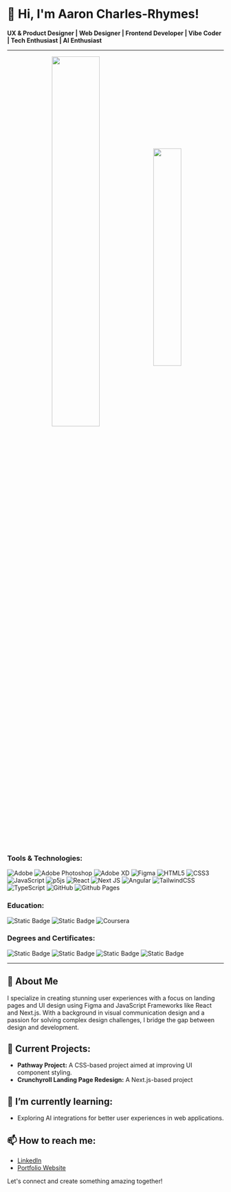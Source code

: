 # 👋 Hi, I'm Aaron Charles-Rhymes!

**UX & Product Designer | Web Designer | Frontend Developer | Vibe Coder | Tech Enthusiast | AI Enthusiast**

---

<div align="center">
    <img align="center" width="47%" src="https://github-readme-stats.vercel.app/api?username=acharlesrhymes&show_icons=true&theme=default" />
    <img align="center" width="36%" src="https://github-readme-stats.vercel.app/api/top-langs/?username=acharlesrhymes&layout=compact" />
</div>

### Tools & Technologies:

![Adobe](https://img.shields.io/badge/adobe-%23FF0000.svg?style=for-the-badge&logo=adobe&logoColor=white)
![Adobe Photoshop](https://img.shields.io/badge/adobe%20photoshop-%2331A8FF.svg?style=for-the-badge&logo=adobe%20photoshop&logoColor=white)
![Adobe XD](https://img.shields.io/badge/Adobe%20XD-470137?style=for-the-badge&logo=Adobe%20XD&logoColor=#FF61F6)
![Figma](https://img.shields.io/badge/figma-%23F24E1E.svg?style=for-the-badge&logo=figma&logoColor=white)
![HTML5](https://img.shields.io/badge/html5-%23E34F26.svg?style=for-the-badge&logo=html5&logoColor=white)
![CSS3](https://img.shields.io/badge/css3-%231572B6.svg?style=for-the-badge&logo=css3&logoColor=white)
![JavaScript](https://img.shields.io/badge/javascript-%23323330.svg?style=for-the-badge&logo=javascript&logoColor=%23F7DF1E)
![p5js](https://img.shields.io/badge/p5.js-ED225D?style=for-the-badge&logo=p5.js&logoColor=FFFFFF)
![React](https://img.shields.io/badge/react-%2320232a.svg?style=for-the-badge&logo=react&logoColor=%2361DAFB)
![Next JS](https://img.shields.io/badge/Next-black?style=for-the-badge&logo=next.js&logoColor=white)
![Angular](https://img.shields.io/badge/angular-%23DD0031.svg?style=for-the-badge&logo=angular&logoColor=white)
![TailwindCSS](https://img.shields.io/badge/tailwindcss-%2338B2AC.svg?style=for-the-badge&logo=tailwind-css&logoColor=white)
![TypeScript](https://img.shields.io/badge/typescript-%23007ACC.svg?style=for-the-badge&logo=typescript&logoColor=white)
![GitHub](https://img.shields.io/badge/github-%23121011.svg?style=for-the-badge&logo=github&logoColor=white)
![Github Pages](https://img.shields.io/badge/github%20pages-121013?style=for-the-badge&logo=github&logoColor=white)

### Education:

![Static Badge](https://img.shields.io/badge/Diablo%20Valley%20College-badge?style=for-the-badge&logo=googlescholar&logoColor=white&color=%20%23007550)
![Static Badge](https://img.shields.io/badge/San%20Francisco%20State%20University-badge?style=for-the-badge&logo=googlescholar&logoColor=%23C99700&color=%23231161)
![Coursera](https://img.shields.io/badge/Coursera-0056D2?style=for-the-badge&logo=Coursera&logoColor=white)

### Degrees and Certificates:

![Static Badge](https://img.shields.io/badge/A.A.%20Degree%3A%20Art%20Digital%20Media-badge?style=for-the-badge&logo=googlescholar&logoColor=%23FFFFFF&color=%20%23007550)
![Static Badge](https://img.shields.io/badge/B.S.%20Degree%3A%20Visual%20Communication%20Design-badge?style=for-the-badge&logo=googlescholar&logoColor=%23C99700&color=%23231161)
![Static Badge](https://img.shields.io/badge/Google%20UX%20Design%20Professional-badge?style=for-the-badge&logo=Coursera&label=Coursera&labelColor=%230056D2&color=%23000000)
![Static Badge](https://img.shields.io/badge/Google%20AI%20Essentials-badge?style=for-the-badge&logo=Coursera&label=Coursera&labelColor=%230056D2&color=%23000000)

---

## 🌟 About Me
I specialize in creating stunning user experiences with a focus on landing pages and UI design using Figma and JavaScript Frameworks like React and Next.js. With a background in visual communication design and a passion for solving complex design challenges, I bridge the gap between design and development.

## 🔭 Current Projects:
- **Pathway Project:** A CSS-based project aimed at improving UI component styling.
- **Crunchyroll Landing Page Redesign:** A Next.js-based project

## 🌱 I’m currently learning:
- Exploring AI integrations for better user experiences in web applications.

## 📫 How to reach me:
- [LinkedIn](https://www.linkedin.com/in/aaroncharlesrhymes)
- [Portfolio Website](https://www.aaroncharlesrhymes.com/)

Let's connect and create something amazing together!

<!--
**acharlesrhymes/acharlesrhymes** is a ✨ _special_ ✨ repository because its `README.md` (this file) appears on your GitHub profile.

Here are some ideas to get you started:

- 🔭 I’m currently working on ...
- 🌱 I’m currently learning ...
- 👯 I’m looking to collaborate on ...
- 🤔 I’m looking for help with ...
- 💬 Ask me about ...
- 📫 How to reach me: ...
- 😄 Pronouns: ...
- ⚡ Fun fact: ...
-->
